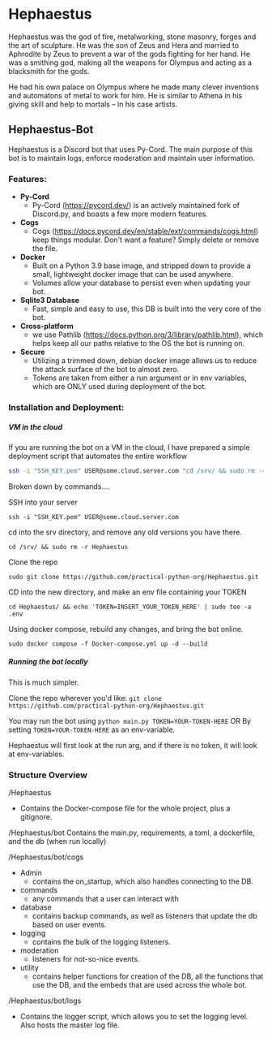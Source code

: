 # Hephaestus
Hephaestus was the god of fire, metalworking, stone masonry, forges and the art of sculpture.
He was the son of Zeus and Hera and married to Aphrodite by Zeus to prevent a war of the gods fighting for her hand.
He was a smithing god, making all the weapons for Olympus and acting as a blacksmith for the gods.

He had his own palace on Olympus where he made many clever inventions and automatons of metal to work for him.
He is similar to Athena in his giving skill and help to mortals – in his case artists.

## Hephaestus-Bot
Hephaestus is a Discord bot that uses Py-Cord. The main purpose of this bot is to maintain logs, enforce moderation
and maintain user information.

### Features:

- **Py-Cord**
  - Py-Cord (https://pycord.dev/) is an actively maintained fork of Discord.py, and boasts a few more modern features. 
- **Cogs**
  - Cogs (https://docs.pycord.dev/en/stable/ext/commands/cogs.html) keep things modular. Don't want a feature? Simply delete or remove the file. 
- **Docker**
  - Built on a Python 3.9 base image, and stripped down to provide a small, lightweight docker image that can be used anywhere. 
  - Volumes allow your database to persist even when updating your bot. 
- **Sqlite3 Database**
  - Fast, simple and easy to use, this DB is built into the very core of the bot. 
- **Cross-platform**
  - we use Pathlib (https://docs.python.org/3/library/pathlib.html), which helps keep all our paths relative to the OS the bot is running on. 
- **Secure**
  - Utilizing a trimmed down, debian docker image allows us to reduce the attack surface of the bot to almost zero.
  - Tokens are taken from either a run argument or in env variables, which are ONLY used during deployment of the bot.

### Installation and Deployment:

##### VM in the cloud
If you are running the bot on a VM in the cloud, I have prepared a simple deployment script that automates the entire workflow

``` bash
ssh -i "SSH_KEY.pem" USER@some.cloud.server.com "cd /srv/ && sudo rm -r Hephaestus && sudo git clone https://github.com/practical-python-org/Hephaestus.git && cd Hephaestus/ && echo 'TOKEN=INSERT_YOUR_TOKEN_HERE' | sudo tee -a .env && sudo docker compose -f Docker-compose.yml up -d --build"
```
Broken down by commands....

SSH into your server

```ssh -i "SSH_KEY.pem" USER@some.cloud.server.com ```

cd into the srv directory, and remove any old versions you have there.

```cd /srv/ && sudo rm -r Hephaestus ```

Clone the repo

```sudo git clone https://github.com/practical-python-org/Hephaestus.git ```

CD into the new directory, and make an env file containing your TOKEN

```cd Hephaestus/ && echo 'TOKEN=INSERT_YOUR_TOKEN_HERE' | sudo tee -a .env```

Using docker compose, rebuild any changes, and bring the bot online.

```sudo docker compose -f Docker-compose.yml up -d --build```


##### Running the bot locally
This is much simpler.

Clone the repo wherever you'd like: ```git clone https://github.com/practical-python-org/Hephaestus.git```
   
You may run the bot using ```python main.py TOKEN=YOUR-TOKEN-HERE```
OR
By setting ```TOKEN=YOUR-TOKEN-HERE``` as an env-variable. 

Hephaestus will first look at the run arg, and if there is no token, it will look at env-variables.


### Structure Overview
/Hephaestus
- Contains the Docker-compose file for the whole project, plus a gitignore.

/Hephaestus/bot
Contains the main.py, requirements, a toml, a dockerfile, and the db (when run locally)

/Hephaestus/bot/cogs
- Admin
  - contains the on_startup, which also handles connecting to the DB. 
- commands
  - any commands that a user can interact with
- database
  - contains backup commands, as well as listeners that update the db based on user events.
- logging
  - contains the bulk of the logging listeners.
- moderation
  - listeners for not-so-nice events.
- utility
  - contains helper functions for creation of the DB, all the functions that use the DB, and the embeds that are used across the whole bot.

/Hephaestus/bot/logs
- Contains the logger script, which allows you to set the logging level. Also hosts the master log file. 